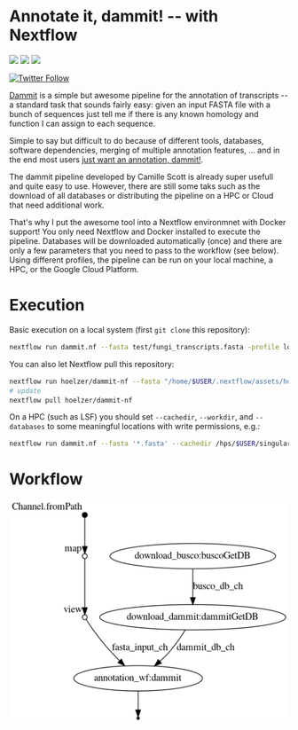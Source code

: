 # Annotate it, dammit! -- with Nextflow
![](https://img.shields.io/badge/nextflow-20.01.0-brightgreen)
![](https://img.shields.io/badge/uses-docker-blue.svg)
![](https://img.shields.io/badge/licence-GPL--3.0-lightgrey.svg)

[![Twitter Follow](https://img.shields.io/twitter/follow/martinhoelzer.svg?style=social)](https://twitter.com/martinhoelzer) 

[Dammit](http://dib-lab.github.io/dammit/) is a simple but awesome pipeline for the annotation of transcripts -- a standard task that sounds fairly easy: given an input FASTA file with a bunch of sequences just tell me if there is any known homology and function I can assign to each sequence. 

Simple to say but difficult to do because of different tools, databases, software dependencies, merging of multiple annotation features, ... and in the end most users [just want an annotation, dammit!](http://dib-lab.github.io/dammit/about/).

The dammit pipeline developed by Camille Scott is already super usefull and quite easy to use. However, there are still some taks such as the download of all databases or distributing the pipeline on a HPC or Cloud that need additional work.

That's why I put the awesome tool into a Nextflow environmnet with Docker support! You only need Nextflow and Docker installed to execute the pipeline. Databases will be downloaded automatically (once) and there are only a few parameters that you need to pass to the workflow (see below). Using different profiles, the pipeline can be run on your local machine, a HPC, or the Google Cloud Platform.

# Execution

Basic execution on a local system (first `git clone` this repository):
```bash
nextflow run dammit.nf --fasta test/fungi_transcripts.fasta -profile local,docker --cores 4
```

You can also let Nextflow pull this repository:
```bash
nextflow run hoelzer/dammit-nf --fasta "/home/$USER/.nextflow/assets/hoelzer/dammit-nf/test/fungi_transcripts.fasta" -profile local,docker --cores 4
# update 
nextflow pull hoelzer/dammit-nf
```

On a HPC (such as LSF) you should set `--cachedir`, `--workdir`, and `--databases` to some meaningful locations with write permissions, e.g.:
```bash
nextflow run dammit.nf --fasta '*.fasta' --cachedir /hps/$USER/singularity --workdir /hps/$USER/nextflow-work --databases /hps/$USER/nextflow-dbs/dammit -profile lsf,docker,singularity
```

# Workflow

![image](figures/chart.png)
